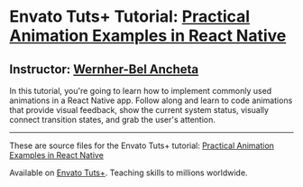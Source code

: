 # Envato Tuts+ Tutorial: [Practical Animation Examples in React Native][published url]
## Instructor: [Wernher-Bel Ancheta][instructor url]


In this tutorial, you're going to learn how to implement commonly used animations in a React Native app. Follow along and learn to code animations that provide visual feedback, show the current system status, visually connect transition states, and grab the user's attention.

------

These are source files for the Envato Tuts+ tutorial: [Practical Animation Examples in React Native][published url]

Available on [Envato Tuts+](https://tutsplus.com). Teaching skills to millions worldwide.

[published url]: http://code.tutsplus.com/tutorials/practical-animations-in-react-native--cms-27567
[instructor url]: https://tutsplus.com/authors/wernher-bel-ancheta
